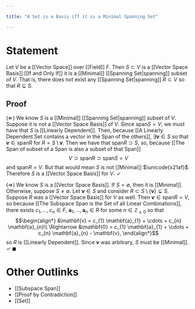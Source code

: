```yaml
---

title: "A Set is a Basis iff it is a Minimal Spanning Set"

---
```

# Statement
Let $V$ be a [[Vector Space]] over [[Field]] $F$. Then $S \subset V$ is a [[Vector Space Basis]] [[If and Only If]] it is a [[Minimal]] [[Spanning Set|spanning]] subset of $V$. That is, there does not exist any [[Spanning Set|spanning]] $R \subset V$ so that $R \subsetneq S$.

## Proof
($\Leftarrow$) We know $S$ is a [[Minimal]] [[Spanning Set|spanning]] subset of $V$. Suppose it is not a [[Vector Space Basis]] of $V$. Since $\text{span} S = V$, we must have that $S$ is [[Linearly Dependent]]. Then, because [[A Linearly Dependent Set contains a vector in the Span of the others]], $\exists \mathbf{v} \in S$ so that $\mathbf{v} \in \text{span} R$ for $R = S \setminus \mathbf{v}$. Then we have that $\text{span} R \supset S$, so, because [[The Span of subset of a Span is also a subset of that Span]]
$$V \supset \text{span} R \supset \text{span} S = V$$
and $\text{span} R = V$. But that would mean $S$ is not [[Minimal]] $\unicode{x21af}$. Therefore $S$ is a [[Vector Space Basis]] for $V$. $\checkmark$

($\Rightarrow$) We know $S$ is a [[Vector Space Basis]]. If $S = \emptyset$, then it is [[Minimal]]. Otherwise, suppose $S \neq \emptyset$. Let $\mathbf{v} \in S$ and consider $R \subset S \setminus \{\mathbf{v}\} \subsetneq S$. Suppose $R$ was a [[Vector Space Basis]] for $V$ as well. Then $\mathbf{v} \in \text{span} R = V$, so because [[The Subspace Span is the Set of all Linear Combinations]], there exists $c_{1}, \dots, c_{n} \in F$, $\mathbf{a}_{1}, \dots, \mathbf{a}_{n} \in R$ for some $n \in \mathbb{Z}_{\geq 0}$ so that
$$\begin{align*}
&\mathbf{v} = c_{1} \mathbf{a}_{1} + \cdots + c_{n} \mathbf{a}_{n}\\
\Rightarrow &\mathbf{0} = c_{1} \mathbf{a}_{1} + \cdots + c_{n} \mathbf{a}_{n} - \mathbf{v},
\end{align*}$$
so $R$ is [[Linearly Dependent]]. Since $\mathbf{v}$ was arbitrary, $S$ must be [[Minimal]]. $\checkmark$ $\blacksquare$

# Other Outlinks
- [[Subspace Span]]
- [[Proof by Contradiction]]
- [[Set]]
